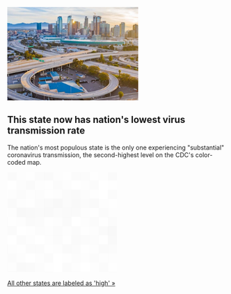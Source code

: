 
![This state now has nation's lowest virus transmission rate](./20210922115841.png)
## This state now has nation's lowest virus transmission rate

The nation's most populous state is the only one experiencing "substantial" coronavirus transmission, the second-highest level on the CDC's color-coded map.

![pic](../square_bg.png)

[All other states are labeled as 'high' »](https://www.yahoo.com/news/california-now-nations-lowest-virus-231844047.html)
